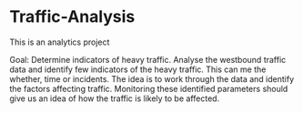 # Traffic-Analysis
This is an analytics project

Goal: Determine indicators of heavy traffic.
Analyse the westbound traffic data and identify few indicators of the heavy traffic. This can me the whether, time or incidents. The idea is to work through the data and identify the factors affecting traffic. Monitoring these identified parameters should give us an idea of how the traffic is likely to be affected.
